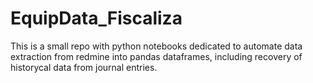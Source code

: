 # EquipData_Fiscaliza

This is a small repo with python notebooks dedicated to automate data extraction from redmine into pandas dataframes, including recovery of historycal data from journal entries.